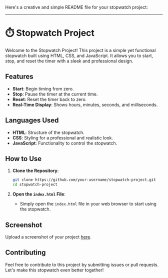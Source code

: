 Here's a creative and simple README file for your stopwatch project:

---

# ⏱️ Stopwatch Project

Welcome to the Stopwatch Project! This project is a simple yet functional stopwatch built using HTML, CSS, and JavaScript. It allows you to start, stop, and reset the timer with a sleek and professional design.

## Features

- **Start**: Begin timing from zero.
- **Stop**: Pause the timer at the current time.
- **Reset**: Reset the timer back to zero.
- **Real-Time Display**: Shows hours, minutes, seconds, and milliseconds.

## Languages Used

- **HTML**: Structure of the stopwatch.
- **CSS**: Styling for a professional and realistic look.
- **JavaScript**: Functionality to control the stopwatch.

## How to Use

1. **Clone the Repository**:
   ```bash
   git clone https://github.com/your-username/stopwatch-project.git
   cd stopwatch-project
   ```

2. **Open the `index.html` File**:
   - Simply open the `index.html` file in your web browser to start using the stopwatch.

## Screenshot

Upload a screenshot of your project [here](#).

## Contributing

Feel free to contribute to this project by submitting issues or pull requests. Let's make this stopwatch even better together!


